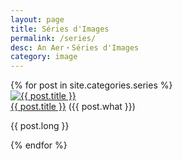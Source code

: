 ```yaml
---
layout: page
title: Séries d'Images
permalink: /series/
desc: An Aer・Séries d'Images
category: image
---
```


<div id="series">
  {% for post in site.categories.series %}
  <div class="serie-box cf">
    <div class="serie-image">
      <a href="{{ post.url }}">
	      <img alt="{{ post.title }}" src="{{ site.file }}/series/{{ post.target }}/{{ post.star }}/300x225.jpg" class="nointense" />
      </a>
    </div>
    <div class="serie-meta">
      <a href="{{ post.url }}">{{ post.title }}</a> ({{ post.what }})
      <p>
        {{ post.long }}
      </p>
    </div>
  </div>
  {% endfor %}
</div>
